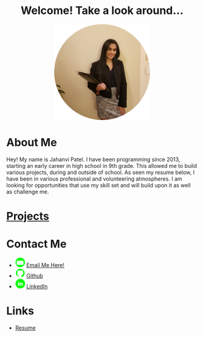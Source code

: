 <center>
    <h1>Welcome! Take a look around...</h1>
    <img src = "images/1_circle.png" height="50%" width="50%"/> 
</center>

<h1>About Me</h1>
Hey! My name is Jahanvi Patel. I have been programming since 2013, starting an early career in high school in 9th grade. This allowed me to build various projects, during and outside of school. As seen my resume below, I have been in various professional and volunteering atmospheres. I am looking for opportunities that use my skill set and will build upon it as well as challenge me.

<h1><a href="./Work">Projects</a></h1>

<h1>Contact Me</h1>
<ul>
    <li><img src="images/email_icon.png" height="25px"/> <a href= "mailto:jahanvi316@gmail.com"> Email Me Here! </a></li>
    <li><img src="images/github_icon.png" height="25px"/> <a href="https://www.github.com/jahanvi316"> Github </a></li>
    <li><img src="images/linkedin_icon.png" height="25px"/> <a href="https://www.linkedin.com/in/jahanvipatel"> LinkedIn </a></li>
</ul>
    
<h1>Links</h1>
<ul>
    <li><a href="Resume_JahanviPatel_2023.03.08.pdf"> Resume </a></li>
</ul>



